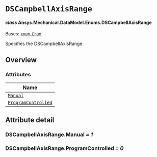 # `DSCampbellAxisRange`

<a id="ansys.mechanical.stubs.v241.Ansys.Mechanical.DataModel.Enums.DSCampbellAxisRange"></a>

#### *class* Ansys.Mechanical.DataModel.Enums.DSCampbellAxisRange

Bases: [`enum.Enum`](https://docs.python.org/3/library/enum.html#enum.Enum)

Specifies the DSCampbellAxisRange.

<!-- !! processed by numpydoc !! -->

<a id="overview"></a>

## Overview

### Attributes

| Name |
| --------------------------------------------------------------- |
| [`Manual`](#DSCampbellAxisRange.Manual) |
| [`ProgramControlled`](#DSCampbellAxisRange.ProgramControlled) |

<a id="attribute-detail"></a>

## Attribute detail

<a id="DSCampbellAxisRange.Manual"></a>

### DSCampbellAxisRange.Manual *= 1*

<a id="DSCampbellAxisRange.ProgramControlled"></a>

### DSCampbellAxisRange.ProgramControlled *= 0*


